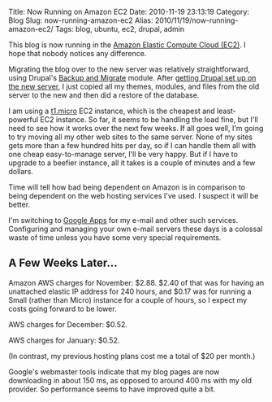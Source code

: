 Title: Now Running on Amazon EC2
Date: 2010-11-19 23:13:19
Category: Blog
Slug: now-running-amazon-ec2
Alias: 2010/11/19/now-running-amazon-ec2/
Tags: blog, ubuntu, ec2, drupal, admin


This blog is now running in the [Amazon Elastic Compute Cloud (EC2)](http://aws.amazon.com/ec2/). I hope that nobody notices any difference.
<!--break-->
Migrating the blog over to the new server was relatively straightforward, using Drupal's [Backup and Migrate](http://drupal.org/project/backup_migrate) module. After [getting Drupal set up on the new server](/2010/11/12/setting-drupal-ubuntu-1010-ec2), I just copied all my themes, modules, and files from the old server to the new and then did a restore of the database.

I am using a [t1.micro](http://aws.amazon.com/ec2/instance-types/) EC2 instance, which is the cheapest and least-powerful EC2 instance. So far, it seems to be handling the load fine, but I'll need to see how it works over the next few weeks. If all goes well, I'm going to try moving all my other web sites to the same server. None of my sites gets more than a few hundred hits per day, so if I can handle them all with one cheap easy-to-manage server, I'll be very happy. But if I have to upgrade to a beefier instance, all it takes is a couple of minutes and a few dollars.

Time will tell how bad being dependent on Amazon is in comparison to being dependent on the web hosting services I've used. I suspect it will be better.

I'm switching to [Google Apps](http://www.google.com/apps/intl/en/group/index.html) for my e-mail and other such services. Configuring and managing your own e-mail servers these days is a colossal waste of time unless you have some very special requirements.

## A Few Weeks Later...

Amazon AWS charges for November: $2.88.  $2.40 of that was for having an unattached elastic IP address for 240 hours, and $0.17 was for running a Small (rather than Micro) instance for a couple of hours, so I expect my costs going forward to be lower.

AWS charges for December: $0.52.

AWS charges for January: $0.52.

(In contrast, my previous hosting plans cost me a total of $20 per month.) 

Google's webmaster tools indicate that my blog pages are now downloading in about 150 ms, as opposed to around 400 ms with my old provider. So performance seems to have improved quite a bit.
